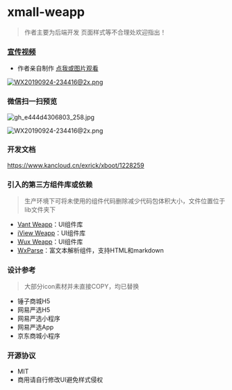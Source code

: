 # xmall-weapp
> 作者主要为后端开发 页面样式等不合理处欢迎指出！

### [宣传视频](https://www.bilibili.com/video/av70226175)

- 作者亲自制作 [点我或图片观看](https://www.bilibili.com/video/av70226175)

[![WX20190924-234416@2x.png](https://i.loli.net/2019/10/06/wNgVsouaJfHb7tM.png)](https://www.bilibili.com/video/av70226175)

### 微信扫一扫预览

![gh_e444d4306803_258.jpg](https://i.loli.net/2019/10/06/yrLlojtMiqmJHNe.jpg)

![WX20190924-234416@2x.png](https://i.loli.net/2019/09/24/MhuSI4KAVRdEaOW.png)

### 开发文档
https://www.kancloud.cn/exrick/xboot/1228259
### 引入的第三方组件库或依赖
> 生产环境下可将未使用的组件代码删除减少代码包体积大小，文件位置位于lib文件夹下

- [Vant Weapp](https://github.com/youzan/vant-weapp)：UI组件库
- [iView Weapp](https://github.com/TalkingData/iview-weapp)：UI组件库
- [Wux Weapp](https://github.com/wux-weapp/wux-weapp)：UI组件库
- [WxParse](https://github.com/icindy/wxParse)：富文本解析组件，支持HTML和markdown
### 设计参考
> 大部分icon素材并未直接COPY，均已替换
- 锤子商城H5
- 网易严选H5
- 网易严选小程序
- 网易严选App
- 京东商城小程序
### 开源协议
- MIT 
- 商用请自行修改UI避免样式侵权
